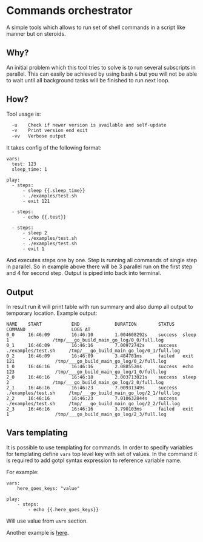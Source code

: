 # Commands orchestrator

A simple tools which allows to run set of shell commands in a script like manner but on steroids.

## Why?

An initial problem which this tool tries to solve is to run several subscripts in parallel.
This can easily be achieved by using bash `&` but you will not be able to wait until all background tasks will be
finished to run next loop.

## How?

Tool usage is:

```sh
  -u    Check if newer version is available and self-update
  -v    Print version end exit
  -vv   Verbose output

```

It takes config of the following format:

```
vars:
  test: 123
  sleep_time: 1

play:
  - steps:
      - sleep {{.sleep_time}}
      - ./examples/test.sh
      - exit 121

  - steps:
      - echo {{.test}}

  - steps:
      - sleep 2
      - ./examples/test.sh
      - ./examples/test.sh
      - exit 1
```

And executes steps one by one. Step is running all commands of single step in parallel. So in example above there will
be 3 parallel run on the first step and 4 for second step.
Output is piped into back into terminal.

## Output

In result run it will print table with run summary and also dump all output to temporary location. Example output:

```
NAME    START           END             DURATION        STATUS  COMMAND                 LOGS AT                                   
0_0     16:46:09        16:46:10        1.004608292s    success  sleep 1                /tmp/___go_build_main_go_log/0_0/full.log       
0_1     16:46:09        16:46:16        7.00972742s     success  ./examples/test.sh     /tmp/___go_build_main_go_log/0_1/full.log       
0_2     16:46:09        16:46:09        3.484781ms      failed   exit 121               /tmp/___go_build_main_go_log/0_2/full.log       
1_0     16:46:16        16:46:16        2.088552ms      success  echo 123               /tmp/___go_build_main_go_log/1_0/full.log       
2_0     16:46:16        16:46:18        2.003713021s    success  sleep 2                /tmp/___go_build_main_go_log/2_0/full.log       
2_1     16:46:16        16:46:23        7.00931349s     success  ./examples/test.sh     /tmp/___go_build_main_go_log/2_1/full.log       
2_2     16:46:16        16:46:23        7.010632844s    success  ./examples/test.sh     /tmp/___go_build_main_go_log/2_2/full.log       
2_3     16:46:16        16:46:16        3.790103ms      failed   exit 1                 /tmp/___go_build_main_go_log/2_3/full.log 
```

## Vars templating

It is possible to use templating for commands. In order to specify variables for templating define `vars` top level key
with set of values.
In the command it is required to add gotpl syntax expression to reference variable name.

For example:

```
vars:
    here_goes_keys: "value"

play:
    - steps:
        - echo {{.here_goes_keys}}
```

Will use value from `vars` section.

Another example is [here](./examples/test.yml).

